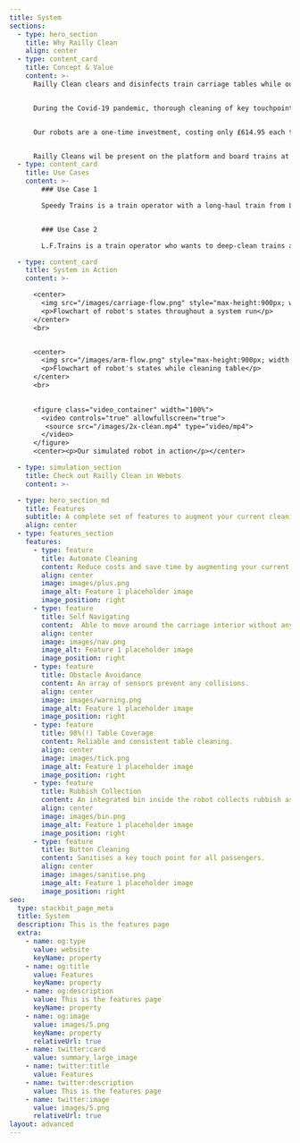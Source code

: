 ```yaml
---
title: System
sections:
  - type: hero_section
    title: Why Railly Clean
    align: center
  - type: content_card
    title: Concept & Value
    content: >-
      Railly Clean clears and disinfects train carriage tables while out of transit to improve sanitation and overall passenger satisfaction on trains.


      During the Covid-19 pandemic, thorough cleaning of key touchpoints on trains has been increased, but we believe high standards of cleaning should be maintained beyond the pandemic. According to Scotrail’s Passenger Satisfaction Remedial Plan of 2019, even pre-pandemic, interior train cleanliness was deemed to be the second most important contributor to overall customer satisfaction. Even so, a National Rail Passenger Survey showed a dramatic decrease in interior cleanliness perceived by commuters from the 2017 to 2018 period. The key suggestion by the committee in order to improve this declining satisfaction, was to improve fleet cleanliness standards within core peak hours of operation. This is where we come in.


      Our robots are a one-time investment, costing only £614.95 each to manufacture. This is equivalent to just 69 hours of minimum wage work. As a Covid-19 Public Attitudes survey have revealed: 32% of Rail Operators have expressed concern that the pandemic will have a lasting effect on passenger numbers. 49% of people from the same survey say that they would rather travel by car than public transport even after restrictions are lifted. With increased focus on hygiene since the pandemic, investing in Railly Clean would provide reassurance to passengers that they will be safe as regular cleaning of carriages will continue post-pandemic, helping operators win back the trust of passengers.


      Railly Cleans wil be present on the platform and board trains at major stops with sufficient waiting times. While the train is stationary and free of passengers, multiple robots will be working efficiently together with a cleaner to clean train carriages just before passengers start to board. A single member of staff is required to place accessible ramps at each carriage, allowing each Railly Clean to navigate into its carriage ready to clean tables. Once Railly clean has finished its run, a cleaner can quickly walk down the carriages picking up minimal leftover rubbish or collecting valuables left by passengers which Railly Clean has intelligently avoided cleaning.
  - type: content_card
    title: Use Cases
    content: >-
        ### Use Case 1

        Speedy Trains is a train operator with a long-haul train from London Euston to Edinburgh Waverly. This is a regular, in demand service so the same train will make the journey there and back in a day. In Edinburgh there is a 30-minute gap between the train arriving and starting its return journey. Speedy Trains wants to use this opportunity to clean the train at the changeover by clearing any rubbish and also disinfecting key touch points including tables and door buttons. A cleaner can wait on the platform where the train arrives, together with all the robots in place where carriage doors expect to be lined up. Once the train arrives and the passengers have disembarked, a member of a staff will quickly place down an accessible ramp at each carriage. The robots then can be powered on to navigate into their respective carriages and proceed to remove rubbish and disinfect buttons and tables. After they have completed their cleaning and left the carriage, only one cleaner is required to board the train and pick up any valuable the robots have avoided cleaning, or any open cans the robots cannot sweep. The accessibility ramps can be quickly collected, and the train is cleaned and ready to go.


        ### Use Case 2

        L.F.Trains is a train operator who wants to deep-clean trains at night more frequently to keep customers happy. To achieve this, they want to deploy a number of robots to augment their cleaning staff, allowing faster, more thorough cleaning while minimising viral exposure to the staff. Like in the case above, a cleaner will wait with the robots at the platform. Once accessible ramps are set up, the robots will navigate into the carriages after being powered on, disinfect door buttons and tables, then navigate off the train by themselves. A cleaner can then pick up all the valuables and open cans the robots is not expected to handle. The accessible ramps can then be collected.

  - type: content_card
    title: System in Action
    content: >-

      <center>
        <img src="/images/carriage-flow.png" style="max-height:900px; width:auto"/>
        <p>Flowchart of robot's states throughout a system run</p>
      </center>
      <br>


      <center>
        <img src="/images/arm-flow.png" style="max-height:900px; width:auto"/>
        <p>Flowchart of robot's states while cleaning table</p>
      </center>
      <br>
      

      <figure class="video_container" width="100%">
        <video controls="true" allowfullscreen="true">
         <source src="/images/2x-clean.mp4" type="video/mp4">
        </video>
      </figure>
      <center><p>Our simulated robot in action</p></center>

  - type: simulation_section
    title: Check out Railly Clean in Webots
    content: >-

  - type: hero_section_md
    title: Features
    subtitle: A complete set of features to augment your current cleaning solution.
    align: center
  - type: features_section
    features:
      - type: feature
        title: Automate Cleaning
        content: Reduce costs and save time by augmenting your current cleaning team with a Railly Clean robot .
        align: center
        image: images/plus.png
        image_alt: Feature 1 placeholder image
        image_position: right
      - type: feature
        title: Self Navigating
        content:  Able to move around the carriage interior without any assistance.
        align: center
        image: images/nav.png
        image_alt: Feature 1 placeholder image
        image_position: right
      - type: feature
        title: Obstacle Avoidance
        content: An array of sensors prevent any collisions.
        align: center
        image: images/warning.png
        image_alt: Feature 1 placeholder image
        image_position: right
      - type: feature
        title: 98%(!) Table Coverage
        content: Reliable and consistent table cleaning.
        align: center
        image: images/tick.png
        image_alt: Feature 1 placeholder image
        image_position: right
      - type: feature
        title: Rubbish Collection
        content: An integrated bin inside the robot collects rubbish as the robot moves along the carriage.
        align: center
        image: images/bin.png
        image_alt: Feature 1 placeholder image
        image_position: right
      - type: feature
        title: Button Cleaning
        content: Sanitises a key touch point for all passengers.
        align: center
        image: images/sanitise.png
        image_alt: Feature 1 placeholder image
        image_position: right
seo:
  type: stackbit_page_meta
  title: System
  description: This is the features page
  extra:
    - name: og:type
      value: website
      keyName: property
    - name: og:title
      value: Features
      keyName: property
    - name: og:description
      value: This is the features page
      keyName: property
    - name: og:image
      value: images/5.png
      keyName: property
      relativeUrl: true
    - name: twitter:card
      value: summary_large_image
    - name: twitter:title
      value: Features
    - name: twitter:description
      value: This is the features page
    - name: twitter:image
      value: images/5.png
      relativeUrl: true
layout: advanced
---
```

